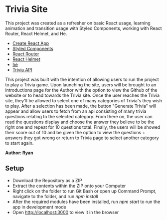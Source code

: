 # Trivia Site

This project was created as a refresher on basic React usage, learning animation and transition usage with Styled Components, working with React Router, React Helmet, and He.
- [Create React App](https://create-react-app.dev)
- [Styled Components](https://www.npmjs.com/package/styled-components/v/4.1.3)
- [React Router](https://www.npmjs.com/package/react-router-dom)
- [React Helmet](https://www.npmjs.com/package/react-helmet)
- [he](https://github.com/mathiasbynens/he)
- [Trivia API](https://opentdb.com/)

This project was built with the intention of allowing users to run the project to play a Trivia game. Upon launching the site, users will be brought to an introductions page for the Author with the option to view the Github of the website or to head towards the Trivia site. Once the user reaches the Trivia site, they'll be allowed to select one of many categories of Trivia's they wish to play. After a selection has been made, the button "Generate Trivia" will appear and allow users to fetch from an api consisting of many trivia questions relating to the selected category. From there on, the user can read the questions display and choose the answer they believe to be the right one and repeat for 10 questions total. Finally, the users will be showed their score out of 10 and be given the option to view the questions + answers they got wrong or return to Trivia page to select another category to start again.

**Author: Ryan**

## Setup

* Download the Repository as a ZIP
* Extract the contents within the ZIP onto your Computer
* Right click on the folder to run Git Bash or open up Command Prompt, navigate to the folder, and run _npm install_
* After the required modules have been installed, run _npm start_ to run the app in development mode
* Open [http://localhost:3000](http://localhost:3000) to view it in the browser
